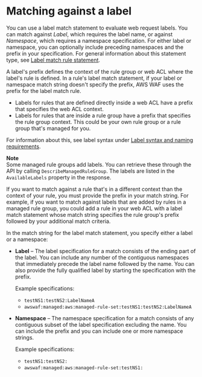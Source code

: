 # Matching against a label<a name="waf-rule-label-match"></a>

You can use a label match statement to evaluate web request labels\. You can match against *Label*, which requires the label name, or against *Namespace*, which requires a namespace specification\. For either label or namespace, you can optionally include preceding namespaces and the prefix in your specification\. For general information about this statement type, see [Label match rule statement](waf-rule-statement-type-label-match.md)\. 

A label's prefix defines the context of the rule group or web ACL where the label's rule is defined\. In a rule's label match statement, if your label or namespace match string doesn't specify the prefix, AWS WAF uses the prefix for the label match rule\. 
+ Labels for rules that are defined directly inside a web ACL have a prefix that specifies the web ACL context\. 
+ Labels for rules that are inside a rule group have a prefix that specifies the rule group context\. This could be your own rule group or a rule group that's managed for you\. 

For information about this, see label syntax under [Label syntax and naming requirements](waf-rule-label-requirements.md)\. 

**Note**  
Some managed rule groups add labels\. You can retrieve these through the API by calling `DescribeManagedRuleGroup`\. The labels are listed in the `AvailableLabels` property in the response\.

If you want to match against a rule that's in a different context than the context of your rule, you must provide the prefix in your match string\. For example, if you want to match against labels that are added by rules in a managed rule group, you could add a rule in your web ACL with a label match statement whose match string specifies the rule group's prefix followed by your additional match criteria\. 

In the match string for the label match statement, you specify either a label or a namespace: 
+ **Label** – The label specification for a match consists of the ending part of the label\. You can include any number of the contiguous namespaces that immediately precede the label name followed by the name\. You can also provide the fully qualified label by starting the specification with the prefix\. 

  Example specifications:
  + `testNS1:testNS2:LabelNameA`
  + `awswaf:managed:aws:managed-rule-set:testNS1:testNS2:LabelNameA`
+ **Namespace** – The namespace specification for a match consists of any contiguous subset of the label specification excluding the name\. You can include the prefix and you can include one or more namespace strings\. 

  Example specifications: 
  + `testNS1:testNS2:`
  + `awswaf:managed:aws:managed-rule-set:testNS1:`
